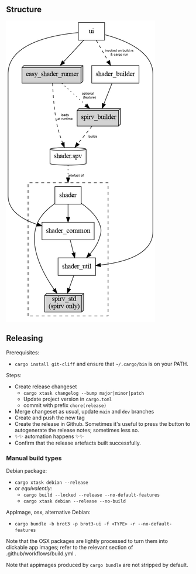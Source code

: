 ## Structure

![workspace-structure.png](workspace-structure.png)

<!--
  dot -Tpng workspace-structure.dot > workspace-structure.png
-->

## Releasing

Prerequisites:

- `cargo install git-cliff` and ensure that `~/.cargo/bin` is on your PATH.

Steps:

- Create release changeset
  - `cargo xtask changelog --bump major|minor|patch`
  - Update project version in `cargo.toml`
  - commit with prefix `chore(release)`
- Merge changeset as usual, update `main` and `dev` branches
- Create and push the new tag
- Create the release in Github. Sometimes it's useful to press the button to autogenerate the release notes; sometimes less so.
- ✨✨ automation happens ✨✨
- Confirm that the release artefacts built successfully.

### Manual build types

Debian package:

- `cargo xtask debian --release`
- _or equivalently:_
  - `cargo build --locked --release --no-default-features`
  - `cargo xtask debian --release --no-build`

AppImage, osx, alternative Debian:

- `cargo bundle -b brot3 -p brot3-ui -f <TYPE> -r --no-default-features`

Note that the OSX packages are lightly processed to turn them into clickable app images; refer to the relevant section of .github/workflows/build.yml .

Note that appimages produced by `cargo bundle` are not stripped by default.
